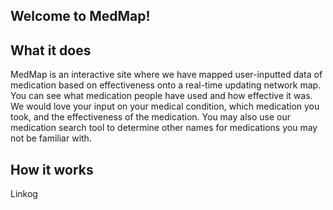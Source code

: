 ## Welcome to MedMap!

## What it does

MedMap is an interactive site where we have mapped user-inputted data of medication based on effectiveness onto a real-time updating network map. You can see what medication people have used and how effective it was. We would love your input on your medical condition, which medication you took, and the effectiveness of the medication. You may also use our medication search tool to determine other names for medications you may not be familiar with.

## How it works

Linkog

